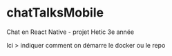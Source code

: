 # chatTalksMobile
Chat en React Native - projet Hetic 3e année

Ici > indiquer comment on démarre le docker ou le repo 
